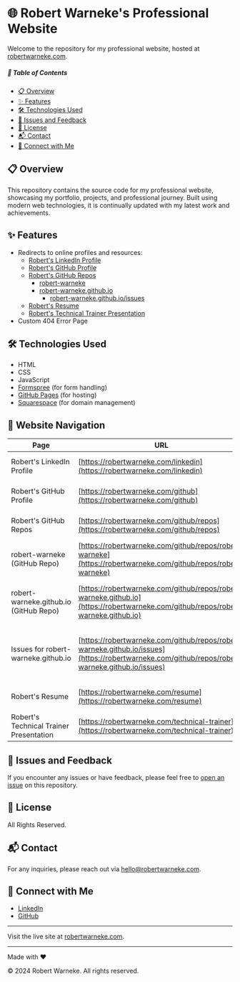 # 🌐 Robert Warneke's Professional Website

Welcome to the repository for my professional website, hosted at [robertwarneke.com](https://robertwarneke.com).

##### 📑 Table of Contents
- [📋 Overview](#overview)
- [✨ Features](#features)
- [🛠️ Technologies Used](#technologies-used)
- [🐛 Issues and Feedback](#issues-and-feedback)
- [📜 License](#license)
- [📬 Contact](#contact)
- [🤝 Connect with Me](#connect-with-me)

## 📋 Overview <a id="overview"></a>
This repository contains the source code for my professional website, showcasing my portfolio, projects, and professional journey. Built using modern web technologies, it is continually updated with my latest work and achievements.

## ✨ Features <a id="features"></a>
- Redirects to online profiles and resources:
  - [Robert's LinkedIn Profile](https://robertwarneke.com/linkedin)
  - [Robert's GitHub Profile](https://robertwarneke.com/github)
  - [Robert's GitHub Repos](https://robertwarneke.com/github/repos)
    - [robert-warneke](https://robertwarneke.com/github/repos/robert-warneke)
    - [robert-warneke.github.io](https://robertwarneke.com/github/repos/robert-warneke.github.io)
        - [robert-warneke.github.io/issues](https://robertwarneke.com/github/repos/robert-warneke.github.io/issues)
  - [Robert's Resume](https://robertwarneke.com/resume)
  - [Robert's Technical Trainer Presentation](https://robertwarneke.com/technical-trainer)
- Custom 404 Error Page

## 🛠️ Technologies Used <a id="technologies-used"></a>
- HTML
- CSS
- JavaScript
- [Formspree](https://formspree.io) (for form handling)
- [GitHub Pages](https://pages.github.com) (for hosting)
- [Squarespace](https://www.squarespace.com) (for domain management)

## 🔗 Website Navigation <a id="website-navigation"></a>

| Page                          | URL                                                                                       | Description |
|-------------------------------|-------------------------------------------------------------------------------------------|-------------|
| Robert's LinkedIn Profile              | [https://robertwarneke.com/linkedin](https://robertwarneke.com/linkedin)                   | Redirects to Robert's LinkedIn profile |
| Robert's GitHub Profile                | [https://robertwarneke.com/github](https://robertwarneke.com/github)                       | Redirects to Robert's GitHub Profile |
| Robert's GitHub Repos                  | [https://robertwarneke.com/github/repos](https://robertwarneke.com/github/repos)           | Redirects to Robert's GitHub Repositories |
| robert-warneke (GitHub Repo)           | [https://robertwarneke.com/github/repos/robert-warneke](https://robertwarneke.com/github/repos/robert-warneke) | Redirects to Robert's GitHub repository 'robert-warneke' |
| robert-warneke.github.io (GitHub Repo) | [https://robertwarneke.com/github/repos/robert-warneke.github.io](https://robertwarneke.com/github/repos/robert-warneke.github.io) | Redirects to Robert's GitHub repository 'robert-warneke.github.io' |
| Issues for robert-warneke.github.io | [https://robertwarneke.com/github/repos/robert-warneke.github.io/issues](https://robertwarneke.com/github/repos/robert-warneke.github.io/issues) | Redirects to the 'Issues' tab for Robert's GitHub repository 'robert-warneke.github.io |
| Robert's Resume                        | [https://robertwarneke.com/resume](https://robertwarneke.com/resume)                       | Redirects to a PDF of Robert's resume |
| Robert's Technical Trainer Presentation| [https://robertwarneke.com/technical-trainer](https://robertwarneke.com/technical-trainer) | |


## 🐛 Issues and Feedback <a id="issues-and-feedback"></a>
If you encounter any issues or have feedback, please feel free to [open an issue](https://github.com/robert-warneke/robert-warneke.github.io/issues) on this repository.

## 📜 License <a id="license"></a>
All Rights Reserved.

## 📬 Contact <a id="contact"></a>
For any inquiries, please reach out via [hello@robertwarneke.com](mailto:hello@robertwarneke.com).

## 🤝 Connect with Me <a id="connect-with-me"></a>
- [LinkedIn](https://www.linkedin.com/in/robert-warneke)
- [GitHub](https://github.com/robert-warneke)

---

Visit the live site at [robertwarneke.com](https://robertwarneke.com).

---

Made with ❤️

© 2024 Robert Warneke. All rights reserved.